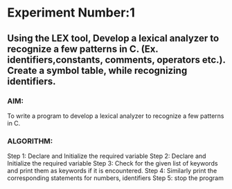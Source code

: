 # Experiment Number:1
## Using the LEX tool, Develop a lexical analyzer to recognize a few patterns in C. (Ex. identifiers,constants, comments, operators etc.). Create a symbol table, while recognizing identifiers.

### AIM:
To write a program to develop a lexical analyzer to recognize a few patterns in C.
### ALGORITHM:
Step 1: Declare and Initialize the required variable
Step 2: Declare and Initialize the required variable
Step 3: Check for the given list of keywords and print them as keywords if it is
encountered. Step 4: Similarly print the corresponding statements for numbers,
identifiers
Step 5: stop the program
